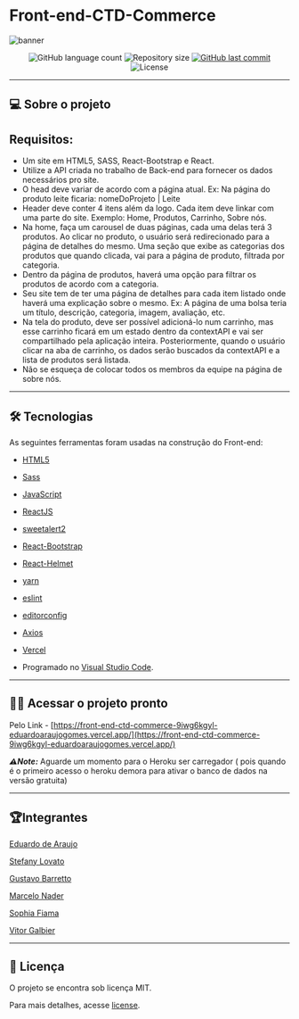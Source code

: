 # Front-end-CTD-Commerce

![banner](https://i.imgur.com/X0lS0i7.png)


<p align="center">
  <img alt="GitHub language count" src="https://img.shields.io/github/languages/count/eduardoaraujogomes/Front-end-CTD-Commerce?color=%2304D361">

  <img alt="Repository size" src="https://img.shields.io/github/repo-size/eduardoaraujogomes/Front-end-CTD-Commerce">

  <a href="https://github.com/eduardoaraujogomes/Front-end-CTD-Commerce/commits/main">
    <img alt="GitHub last commit" src="https://img.shields.io/github/last-commit/eduardoaraujogomes/Front-end-CTD-Commerce">
  </a>

  <img alt="License" src="https://img.shields.io/badge/license-MIT-brightgreen">

</p>

_________

## 💻 Sobre o projeto

## Requisitos:
- Um site em HTML5, SASS, React-Bootstrap e React.
- Utilize a API criada no trabalho de Back-end  para fornecer os dados necessários pro site.
- O head deve variar de acordo com a página atual. Ex: Na página do produto leite ficaria: nomeDoProjeto | Leite
- Header deve conter 4 itens além da logo. Cada item deve linkar com uma parte do site. Exemplo: Home, Produtos, Carrinho, Sobre nós.
- Na home, faça um carousel de duas páginas, cada uma delas terá 3 produtos. Ao clicar no produto, o usuário será redirecionado para a página de detalhes do mesmo. Uma seção que exibe as categorias dos produtos que quando clicada, vai para a página de produto, filtrada por categoria.
- Dentro da página de produtos, haverá uma opção para filtrar os produtos de acordo com a categoria.
- Seu site tem de ter uma página de detalhes para cada item listado onde haverá uma explicação sobre o mesmo. Ex: A página de uma bolsa teria um título, descrição, categoria, imagem, avaliação, etc.
- Na tela do produto, deve ser possível adicioná-lo num carrinho, mas esse carrinho ficará em um estado dentro da contextAPI e vai ser compartilhado pela aplicação inteira. Posteriormente, quando o usuário clicar na aba de carrinho, os dados serão buscados da contextAPI e a lista de produtos será listada.
- Não se esqueça de colocar todos os membros da equipe na página de sobre nós.

_________

## 🛠 Tecnologias

As seguintes ferramentas foram usadas na construção do Front-end:
 
 - [HTML5]
 - [Sass]
 - [JavaScript] 

 - [ReactJS]
 - [sweetalert2]
 - [React-Bootstrap]
 - [React-Helmet]
 
 - [yarn]
 - [eslint]
 - [editorconfig]
 - [Axios]
 - [Vercel]

- Programado no [Visual Studio Code].

_________



## 👨‍💻 Acessar o projeto pronto
  Pelo Link -  [https://front-end-ctd-commerce-9iwg6kgyl-eduardoaraujogomes.vercel.app/](https://front-end-ctd-commerce-9iwg6kgyl-eduardoaraujogomes.vercel.app/) 

 **_⚠️Note:_** Aguarde um momento para o Heroku ser carregador ( pois quando é o primeiro acesso o heroku demora para ativar o banco de dados na versão gratuita) 


_________ 

## 🏆Integrantes

[Eduardo de Araujo](https://github.com/eduardoaraujogomes)

[Stefany Lovato](https://github.com/stefanylovato)

[Gustavo Barretto](https://github.com/gustavobarretto)

[Marcelo Nader](https://github.com/marcelonader)

[Sophia Fiama](https://github.com/sophiafiama)

[Vitor Galbier](https://github.com/VitorGalbier)


_________ 

## 📝 Licença

O projeto se encontra sob licença MIT.

Para mais detalhes, acesse [license](LICENSE).



[HTML5]: https://developer.mozilla.org/en-US/docs/Web/Guide/HTML/HTML5
[Sass]: https://sass-lang.com/ 
 
[JavaScript]: https://www.javascript.com/  

[Axios]: https://axios-http.com/docs/intro
[ReactJS]: https://reactjs.org/
[yarn]: https://yarnpkg.com/
[eslint]: https://eslint.org/
[editorconfig]: https://editorconfig.org/
[sweetalert2]: https://sweetalert2.github.io/
[Vercel]: https://vercel.com
[React-Bootstrap]: https://react-bootstrap.github.io/ 
[React-Helmet]: https://www.npmjs.com/package/react-helmet

[Visual Studio Code]: https://code.visualstudio.com/ 
